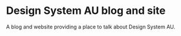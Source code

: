 # Design System AU blog and site

A blog and website providing a place to talk about Design System AU. 
